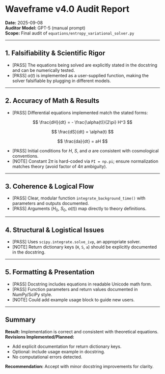 # Waveframe v4.0 Audit Report
**Date:** 2025-09-08  
**Auditor Model:** GPT-5 (manual prompt)  
**Scope:** Final audit of `equations/entropy_variational_solver.py`  

---

## 1. Falsifiability & Scientific Rigor
- [PASS] The equations being solved are explicitly stated in the docstring and can be numerically tested.  
- [PASS] $\alpha(t)$ is implemented as a user-supplied function, making the solver falsifiable by plugging in different models.  

---

## 2. Accuracy of Math & Results
- [PASS] Differential equations implemented match the stated forms:  

$$
\frac{dH}{dt} = - \frac{\alpha(t)}{2\pi} H^3
$$  

$$
\frac{dS}{dt} = \alpha(t)
$$  

$$
\frac{da}{dt} = aH
$$  

- [PASS] Initial conditions for $H$, $S$, and $a$ are consistent with cosmological conventions.  
- [NOTE] Constant $2\pi$ is hard-coded via `PI = np.pi`; ensure normalization matches theory (avoid factor of $4\pi$ ambiguity).  

---

## 3. Coherence & Logical Flow
- [PASS] Clear, modular function `integrate_background_time()` with parameters and outputs documented.  
- [PASS] Arguments ($H_0$, $S_0$, $\alpha(t)$) map directly to theory definitions.  

---

## 4. Structural & Logistical Issues
- [PASS] Uses `scipy.integrate.solve_ivp`, an appropriate solver.  
- [NOTE] Return dictionary keys (`H`, `S`, `a`) should be explicitly documented in the docstring.  

---

## 5. Formatting & Presentation
- [PASS] Docstring includes equations in readable Unicode math form.  
- [PASS] Function parameters and return values documented in NumPy/SciPy style.  
- [NOTE] Could add example usage block to guide new users.  

---

## Summary
**Result:** Implementation is correct and consistent with theoretical equations.  
**Revisions Implemented/Planned:**  
- Add explicit documentation for return dictionary keys.  
- Optional: include usage example in docstring.  
- No computational errors detected.  

**Recommendation:** Accept with minor docstring improvements for clarity.  
